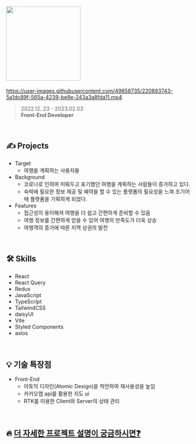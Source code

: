 # <img src="https://user-images.githubusercontent.com/49858735/220897221-43347771-e50d-4bb1-a2ba-64fb5e0a0d6d.png" alt="" width="200"/>

 https://user-images.githubusercontent.com/49858735/220893743-5a1dc89f-565a-4239-be9e-243a3a8fda11.mp4


> 2022.12..23 - 2023.02.03    
> **Front-End Developer**

<br/>

## ✍️ Projects

- Target
    - 여행을 계획하는 사용자들
- Background
    - 코로나로 인하여 미뤄두고 포기했던 여행을 계획하는 사람들이 증가하고 있다.
    - 숙박에 필요한 정보 제공 및 예약을 할 수 있는 플랫폼의 필요성을 느껴 조기어때 플랫폼을 기획하게 되었다.
- Features
    - 접근성이 용이해져 여행을 더 쉽고 간편하게 준비할 수 있음
    - 여행 정보를 간편하게 얻을 수 있어 여행의 만족도가 더욱 상승
    - 여행객의 증가에 따른 지역 상권의 발전

<br/>

## 🛠 Skills

- React
- React Query
- Redux
- JavaScript
- TypeScript
- TailwindCSS
- daisyUI
- Vite
- Styled Components
- axios

<br/>

## 💡 기술 특장점

- Front-End
    - 아토믹 디자인(Atomic Design)을 착안하여 재사용성을 높임
    - 카카오맵 api를 활용한 지도 ui
    - RTK를 이용한 Client와 Server의 상태 관리

<br/>

## 🔥 [더 자세한 프로젝트 설명이 궁금하시면❓](https://dull-apogee-965.notion.site/ZOGI_O_DDAE-DEMO-DAY-bd23538b2d264957b179283dced21aed)
